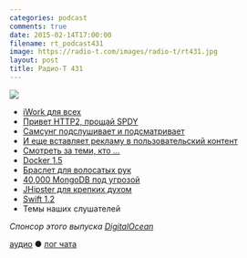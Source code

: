 ```yaml
---
categories: podcast
comments: true
date: 2015-02-14T17:00:00
filename: rt_podcast431
image: https://radio-t.com/images/radio-t/rt431.jpg
layout: post
title: Радио-Т 431
---
```


![](https://radio-t.com/images/radio-t/rt431.jpg)

* [iWork для всех](http://prsm.tc/dmaOft)
* [Привет HTTP2, прощай SPDY](http://blog.chromium.org/2015/02/hello-http2-goodbye-spdy-http-is_9.html)
* [Самсунг подслушивает и подсматривает](http://www.bbc.co.uk/news/technology-31296188)
* [И еще вставляет рекламу в пользовательский контент](http://geektimes.ru/post/245720/)
* [Смотреть за теми, кто ...](http://prsm.tc/XvWIxm)
* [Docker 1.5](https://blog.docker.com/2015/02/docker-1-5-ipv6-support-read-only-containers-stats-named-dockerfiles-and-more/)
* [Браслет для волосатых рук](http://prsm.tc/ZzBvwP)
* [40,000 MongoDB под угрозой](http://prsm.tc/4ErJuQ)
* [JHipster для крепких духом](http://spring.io/blog/2015/02/10/introducing-jhipster)
* [Swift 1.2](http://news360.com/article/278054838)
* Темы наших слушателей

_Спонсор этого выпуска [DigitalOcean](https://www.digitalocean.com)_

[аудио](http://cdn.radio-t.com/rt_podcast431.mp3) ● [лог чата](http://chat.radio-t.com/logs/radio-t-431.html)
<audio src="http://cdn.radio-t.com/rt_podcast431.mp3" preload="none"></audio>
